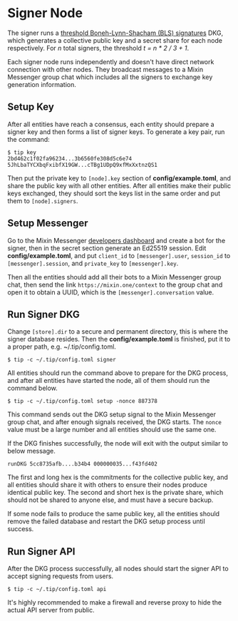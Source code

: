 # Signer Node

The signer runs a [threshold Boneh-Lynn-Shacham (BLS) signatures](https://en.wikipedia.org/wiki/Boneh%E2%80%93Lynn%E2%80%93Shacham) DKG, which generates a collective public key and a secret share for each node respectively. For *n* total signers, the threshold *t = n * 2 / 3 + 1*.

Each signer node runs independently and doesn't have direct network connection with other nodes. They broadcast messages to a Mixin Messenger group chat which includes all the signers to exchange key generation information.

## Setup Key

After all entities have reach a consensus, each entity should prepare a signer key and then forms a list of signer keys. To generate a key pair, run the command:

```
$ tip key
2bd462c1f02fa96234...3b6560fe308d5c6e74
5JhLbaTYCXbqFxibfX19GW...cTBg1UDpQ9xfMxXxtnzQS1
```

Then put the private key to `[node].key` section of **config/example.toml**, and share the public key with all other entities. After all entities make their public keys exchanged, they should sort the keys list in the same order and put them to `[node].signers`.

## Setup Messenger

Go to the Mixin Messenger [developers dashboard](https://developers.mixin.one/dashboard) and create a bot for the signer, then in the secret section generate an Ed25519 session. Edit **config/example.toml**, and put `client_id` to `[messenger].user`, `session_id` to `[messenger].session`, and `private_key` to `[messenger].key`.

Then all the entities should add all their bots to a Mixin Messenger group chat, then send the link `https://mixin.one/context` to the group chat and open it to  obtain a UUID, which is the `[messenger].conversation` value.

## Run Signer DKG

Change `[store].dir` to a secure and permanent directory, this is where the signer database resides. Then the **config/example.toml** is finished, put it to a proper path, e.g. ~/.tip/config.toml.

```
$ tip -c ~/.tip/config.toml signer
```

All entities should run the command above to prepare for the DKG process, and after all entities have started the node, all of them should run the command below.

```
$ tip -c ~/.tip/config.toml setup -nonce 887378
```

This command sends out the DKG setup signal to the Mixin Messenger group chat, and after enough signals received, the DKG starts. The `nonce` value must be a large number and all entities should use the same one.

If the DKG finishes successfully, the node will exit with the output similar to below message.

```
runDKG 5cc8735afb....b34b4 000000035...f43fd402
```

The first and long hex is the commitments for the collective public key, and all entities should share it with others to ensure their nodes produce identical public key. The second and short hex is the private share, which should not be shared to anyone else, and must have a secure backup.

If some node fails to produce the same public key, all the entities should remove the failed database and restart the DKG setup process until success.

## Run Signer API

After the DKG process successfully, all nodes should start the signer API to accept signing requests from users.

```
$ tip -c ~/.tip/config.toml api
```

It's highly recommended to make a firewall and reverse proxy to hide the actual API server from public.
